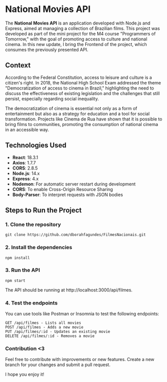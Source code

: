 # National Movies API

The **National Movies API** is an application developed with Node.js and Express, aimed at managing a collection of Brazilian films. This project was developed as part of the mini project for the M4 course "Programmers of Tomorrow," with the goal of promoting access to culture and national cinema. In this new update, I bring the Frontend of the project, which consumes the previously presented API.

## Context

According to the Federal Constitution, access to leisure and culture is a citizen's right. In 2018, the National High School Exam addressed the theme "Democratization of access to cinema in Brazil," highlighting the need to discuss the effectiveness of existing legislation and the challenges that still persist, especially regarding social inequality.

The democratization of cinema is essential not only as a form of entertainment but also as a strategy for education and a tool for social transformation. Projects like Cinema de Rua have shown that it is possible to bring films to communities, promoting the consumption of national cinema in an accessible way.

## Technologies Used

- **React**: 18.3.1
- **Axios**: 1.7.7
- **CORS**: 2.8.5
- **Node.js**: 14.x
- **Express**: 4.x
- **Nodemon**: For automatic server restart during development
- **CORS**: To enable Cross-Origin Resource Sharing
- **Body-Parser**: To interpret requests with JSON bodies

## Steps to Run the Project

### 1. Clone the repository

```
git clone https://github.com/dborahfagundes/FilmesNacionais.git
```
### 2. Install the dependencies
```
npm install
```
### 3. Run the API
```
npm start
```
The API should be running at http://localhost:3000/api/filmes.

### 4. Test the endpoints
You can use tools like Postman or Insomnia to test the following endpoints:

```
GET /api/filmes - Lists all movies
POST /api/filmes - Adds a new movie
PUT /api/filmes/:id - Updates an existing movie
DELETE /api/filmes/:id - Removes a movie
```
### Contribution <3

Feel free to contribute with improvements or new features. Create a new branch for your changes and submit a pull request.

I hope you enjoy it!
